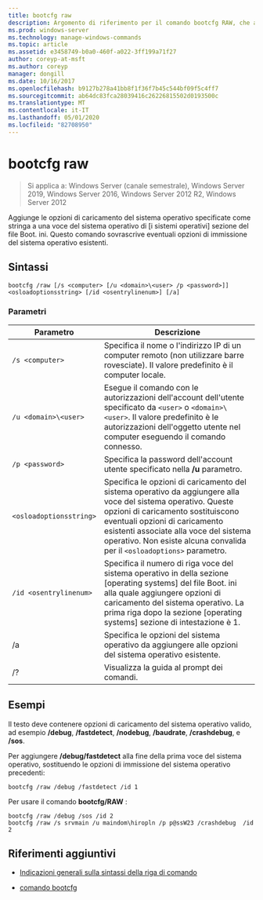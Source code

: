 ```yaml
---
title: bootcfg raw
description: Argomento di riferimento per il comando bootcfg RAW, che aggiunge le opzioni di caricamento del sistema operativo, specificate come stringa, a una voce del sistema operativo nella sezione del sistema operativo del file Boot. ini.
ms.prod: windows-server
ms.technology: manage-windows-commands
ms.topic: article
ms.assetid: e3458749-b0a0-460f-a022-3ff199a71f27
author: coreyp-at-msft
ms.author: coreyp
manager: dongill
ms.date: 10/16/2017
ms.openlocfilehash: b9127b278a41bb8f1f36f7b45c544bf09f5c4ff7
ms.sourcegitcommit: ab64dc83fca28039416c26226815502d0193500c
ms.translationtype: MT
ms.contentlocale: it-IT
ms.lasthandoff: 05/01/2020
ms.locfileid: "82708950"
---
```

# <a name="bootcfg-raw"></a>bootcfg raw

> Si applica a: Windows Server (canale semestrale), Windows Server 2019, Windows Server 2016, Windows Server 2012 R2, Windows Server 2012

Aggiunge le opzioni di caricamento del sistema operativo specificate come stringa a una voce del sistema operativo di [i sistemi operativi] sezione del file Boot. ini. Questo comando sovrascrive eventuali opzioni di immissione del sistema operativo esistenti.

## <a name="syntax"></a>Sintassi

```
bootcfg /raw [/s <computer> [/u <domain>\<user> /p <password>]] <osloadoptionsstring> [/id <osentrylinenum>] [/a]
```

### <a name="parameters"></a>Parametri

| Parametro | Descrizione |
| --------- | ----------- |
| `/s <computer>` | Specifica il nome o l'indirizzo IP di un computer remoto (non utilizzare barre rovesciate). Il valore predefinito è il computer locale. |
| `/u <domain>\<user>`  | Esegue il comando con le autorizzazioni dell'account dell'utente specificato da `<user>` o `<domain>\<user>`. Il valore predefinito è le autorizzazioni dell'oggetto utente nel computer eseguendo il comando connesso. |
| `/p <password>` | Specifica la password dell'account utente specificato nella **/u** parametro. |
| `<osloadoptionsstring>` | Specifica le opzioni di caricamento del sistema operativo da aggiungere alla voce del sistema operativo. Queste opzioni di caricamento sostituiscono eventuali opzioni di caricamento esistenti associate alla voce del sistema operativo. Non esiste alcuna convalida per il `<osloadoptions>` parametro.
| `/id <osentrylinenum>` | Specifica il numero di riga voce del sistema operativo in della sezione [operating systems] del file Boot. ini alla quale aggiungere opzioni di caricamento del sistema operativo. La prima riga dopo la sezione [operating systems] sezione di intestazione è 1. |
| /a | Specifica le opzioni del sistema operativo da aggiungere alle opzioni del sistema operativo esistente. |
| /? | Visualizza la guida al prompt dei comandi. |

## <a name="examples"></a>Esempi

Il testo deve contenere opzioni di caricamento del sistema operativo valido, ad esempio **/debug**, **/fastdetect**, **/nodebug**, **/baudrate**, **/crashdebug**, e **/sos**.

Per aggiungere **/debug/fastdetect** alla fine della prima voce del sistema operativo, sostituendo le opzioni di immissione del sistema operativo precedenti:

```
bootcfg /raw /debug /fastdetect /id 1
```

Per usare il comando **bootcfg/RAW** :

```
bootcfg /raw /debug /sos /id 2
bootcfg /raw /s srvmain /u maindom\hiropln /p p@ssW23 /crashdebug  /id 2
```

## <a name="additional-references"></a>Riferimenti aggiuntivi

- [Indicazioni generali sulla sintassi della riga di comando](command-line-syntax-key.md)

- [comando bootcfg](bootcfg.md)
